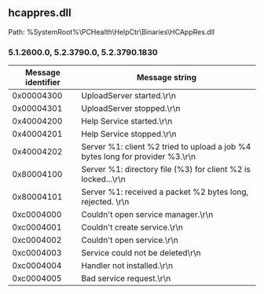 ## hcappres.dll

Path: %SystemRoot%\PCHealth\HelpCtr\Binaries\HCAppRes.dll

### 5.1.2600.0, 5.2.3790.0, 5.2.3790.1830

Message identifier | Message string
--- | ---
0x00004300 | UploadServer started.\r\n
0x00004301 | UploadServer stopped.\r\n
0x40004200 | Help Service started.\r\n
0x40004201 | Help Service stopped.\r\n
0x40004202 | Server %1: client %2 tried to upload a job %4 bytes long for provider %3.\r\n
0x80004100 | Server %1: directory file (%3) for client %2 is locked...\r\n
0x80004101 | Server %1: received a packet %2 bytes long, rejected. \r\n
0xc0004000 | Couldn't open service manager.\r\n
0xc0004001 | Couldn't create service.\r\n
0xc0004002 | Couldn't open service.\r\n
0xc0004003 | Service could not be deleted\r\n
0xc0004004 | Handler not installed.\r\n
0xc0004005 | Bad service request.\r\n
